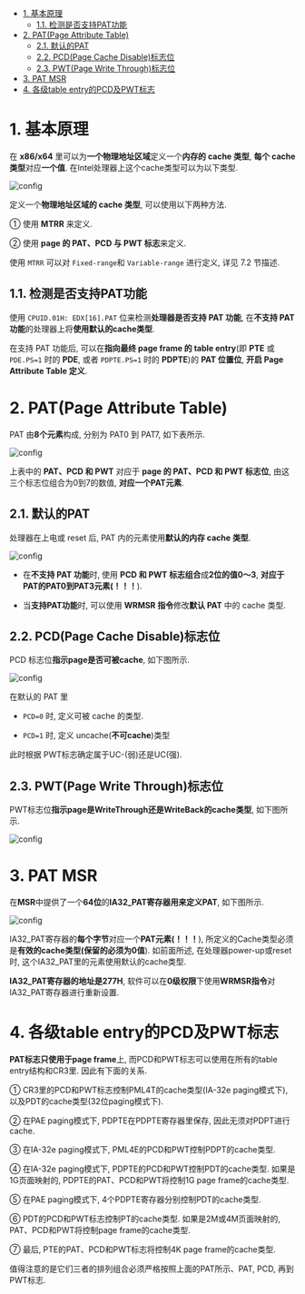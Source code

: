 
<!-- @import "[TOC]" {cmd="toc" depthFrom=1 depthTo=6 orderedList=false} -->

<!-- code_chunk_output -->

- [1. 基本原理](#1-基本原理)
  - [1.1. 检测是否支持PAT功能](#11-检测是否支持pat功能)
- [2. PAT(Page Attribute Table)](#2-patpage-attribute-table)
  - [2.1. 默认的PAT](#21-默认的pat)
  - [2.2. PCD(Page Cache Disable)标志位](#22-pcdpage-cache-disable标志位)
  - [2.3. PWT(Page Write Through)标志位](#23-pwtpage-write-through标志位)
- [3. PAT MSR](#3-pat-msr)
- [4. 各级table entry的PCD及PWT标志](#4-各级table-entry的pcd及pwt标志)

<!-- /code_chunk_output -->

# 1. 基本原理

在 **x86/x64** 里可以为**一个物理地址区域**定义一个**内存的 cache 类型**, **每个 cache 类型**对应**一个值**. 在Intel处理器上这个cache类型可以为以下类型.

![config](./images/72.png)

定义一个**物理地址区域的 cache 类型**, 可以使用以下两种方法.

① 使用 **MTRR** 来定义.

② 使用 **page 的 PAT、PCD 与 PWT 标志**来定义.

使用 `MTRR` 可以对 `Fixed-range`和 `Variable-range` 进行定义, 详见 7.2 节描述.

## 1.1. 检测是否支持PAT功能

使用 `CPUID.01H: EDX[16].PAT` 位来检测**处理器是否支持 PAT 功能**, 在**不支持 PAT 功能**的处理器上将**使用默认的cache类型**.

在支持 PAT 功能后, 可以在**指向最终 page frame 的 table entry**(即 **PTE** 或 `PDE.PS=1` 时的 **PDE**, 或者 `PDPTE.PS=1` 时的 **PDPTE**)的 **PAT 位置位**, **开启 Page Attribute Table 定义**.

# 2. PAT(Page Attribute Table)

PAT 由**8个元素**构成, 分别为 PAT0 到 PAT7, 如下表所示.

![config](./images/73.png)

上表中的 **PAT、PCD 和 PWT** 对应于 **page 的 PAT、PCD 和 PWT 标志位**, 由这三个标志位组合为0到7的数值, **对应一个PAT元素**.

## 2.1. 默认的PAT

处理器在上电或 reset 后, PAT 内的元素使用**默认的内存 cache 类型**.

![config](./images/74.png)

* 在**不支持 PAT 功能**时, 使用 **PCD 和 PWT 标志组合**成**2位的值0～3**, **对应于PAT的PAT0到PAT3元素(！！！**).

* 当**支持PAT功能**时, 可以使用 **WRMSR 指令**修改**默认 PAT** 中的 cache 类型.

## 2.2. PCD(Page Cache Disable)标志位

PCD 标志位**指示page是否可被cache**, 如下图所示.

![config](./images/75.png)

在默认的 PAT 里

* `PCD=0` 时, 定义可被 cache 的类型.

* `PCD=1` 时, 定义 uncache(**不可cache**)类型

此时根据 PWT标志确定属于UC-(弱)还是UC(强).

## 2.3. PWT(Page Write Through)标志位

PWT标志位**指示page是WriteThrough还是WriteBack的cache类型**, 如下图所示.

![config](./images/76.png)

# 3. PAT MSR

在**MSR**中提供了一个**64位**的**IA32\_PAT寄存器用来定义PAT**, 如下图所示.

![config](./images/77.png)

IA32\_PAT寄存器的**每个字节**对应一个**PAT元素(！！！**), 所定义的Cache类型必须是**有效的cache类型(保留的必须为0值**). 如前面所述, 在处理器power\-up或reset时, 这个IA32\_PAT里的元素使用默认的cache类型.

**IA32\_PAT寄存器的地址是277H**, 软件可以在**0级权限**下使用**WRMSR指令**对IA32\_PAT寄存器进行重新设置.

# 4. 各级table entry的PCD及PWT标志

**PAT标志只使用于page frame**上, 而PCD和PWT标志可以使用在所有的table entry结构和CR3里. 因此有下面的关系.

① CR3里的PCD和PWT标志控制PML4T的cache类型(IA\-32e paging模式下), 以及PDT的cache类型(32位paging模式下).

② 在PAE paging模式下, PDPTE在PDPTE寄存器里保存, 因此无须对PDPT进行cache.

③ 在IA\-32e paging模式下, PML4E的PCD和PWT控制PDPT的cache类型.

④ 在IA\-32e paging模式下, PDPTE的PCD和PWT控制PDT的cache类型. 如果是1G页面映射的, PDPTE的PAT、PCD和PWT将控制1G page frame的cache类型.

⑤ 在PAE paging模式下, 4个PDPTE寄存器分别控制PDT的cache类型.

⑥ PDT的PCD和PWT标志控制PT的cache类型. 如果是2M或4M页面映射的, PAT、PCD和PWT将控制page frame的cache类型.

⑦ 最后, PTE的PAT、PCD和PWT标志将控制4K page frame的cache类型.

值得注意的是它们三者的排列组合必须严格按照上面的PAT所示、PAT, PCD, 再到PWT标志.